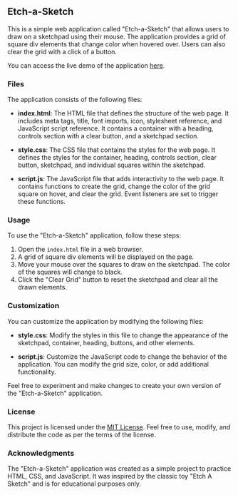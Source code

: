 ## Etch-a-Sketch

This is a simple web application called "Etch-a-Sketch" that allows users to draw on a sketchpad using their mouse. The application provides a grid of square div elements that change color when hovered over. Users can also clear the grid with a click of a button.

You can access the live demo of the application [here](https://etch-a-sketch.reipared.com/).

### Files

The application consists of the following files:

- **index.html**: The HTML file that defines the structure of the web page. It includes meta tags, title, font imports, icon, stylesheet reference, and JavaScript script reference. It contains a container with a heading, controls section with a clear button, and a sketchpad section.

- **style.css**: The CSS file that contains the styles for the web page. It defines the styles for the container, heading, controls section, clear button, sketchpad, and individual squares within the sketchpad.

- **script.js**: The JavaScript file that adds interactivity to the web page. It contains functions to create the grid, change the color of the grid square on hover, and clear the grid. Event listeners are set to trigger these functions.

### Usage

To use the "Etch-a-Sketch" application, follow these steps:

1. Open the `index.html` file in a web browser.
2. A grid of square div elements will be displayed on the page.
3. Move your mouse over the squares to draw on the sketchpad. The color of the squares will change to black.
4. Click the "Clear Grid" button to reset the sketchpad and clear all the drawn elements.

### Customization

You can customize the application by modifying the following files:

- **style.css**: Modify the styles in this file to change the appearance of the sketchpad, container, heading, buttons, and other elements.

- **script.js**: Customize the JavaScript code to change the behavior of the application. You can modify the grid size, color, or add additional functionality.

Feel free to experiment and make changes to create your own version of the "Etch-a-Sketch" application.

### License

This project is licensed under the [MIT License](LICENSE). Feel free to use, modify, and distribute the code as per the terms of the license.

### Acknowledgments

The "Etch-a-Sketch" application was created as a simple project to practice HTML, CSS, and JavaScript. It was inspired by the classic toy "Etch A Sketch" and is for educational purposes only.
